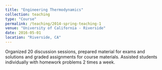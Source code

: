 ```yaml
---
title: "Engineering Thermodynamics"
collection: teaching
type: "Course"
permalink: /teaching/2014-spring-teaching-1
venue: "University of California - Riverside"
date: 2016-05-01
location: "Riverside, CA"
---
```

Organized 20 discussion sessions, prepared material for exams and solutions and graded assignments for course materials. Assisted students individually with homework problems 2 times a week. 
